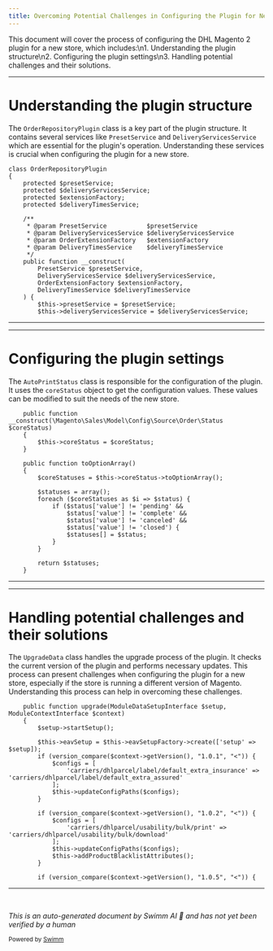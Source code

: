 ```yaml
---
title: Overcoming Potential Challenges in Configuring the Plugin for New Stores
---
```

This document will cover the process of configuring the DHL Magento 2 plugin for a new store, which includes:\\n1. Understanding the plugin structure\\n2. Configuring the plugin settings\\n3. Handling potential challenges and their solutions.

<SwmSnippet path="/Plugin/OrderRepositoryPlugin.php" line="14">

---

# Understanding the plugin structure

The `OrderRepositoryPlugin` class is a key part of the plugin structure. It contains several services like `PresetService` and `DeliveryServicesService` which are essential for the plugin's operation. Understanding these services is crucial when configuring the plugin for a new store.

```hack
class OrderRepositoryPlugin
{
    protected $presetService;
    protected $deliveryServicesService;
    protected $extensionFactory;
    protected $deliveryTimesService;

    /**
     * @param PresetService           $presetService
     * @param DeliveryServicesService $deliveryServicesService
     * @param OrderExtensionFactory   $extensionFactory
     * @param DeliveryTimesService    $deliveryTimesService
     */
    public function __construct(
        PresetService $presetService,
        DeliveryServicesService $deliveryServicesService,
        OrderExtensionFactory $extensionFactory,
        DeliveryTimesService $deliveryTimesService
    ) {
        $this->presetService = $presetService;
        $this->deliveryServicesService = $deliveryServicesService;
```

---

</SwmSnippet>

<SwmSnippet path="/Model/Config/Source/AutoPrintStatus.php" line="15">

---

# Configuring the plugin settings

The `AutoPrintStatus` class is responsible for the configuration of the plugin. It uses the `coreStatus` object to get the configuration values. These values can be modified to suit the needs of the new store.

```hack
    public function __construct(\Magento\Sales\Model\Config\Source\Order\Status $coreStatus)
    {
        $this->coreStatus = $coreStatus;
    }

    public function toOptionArray()
    {
        $coreStatuses = $this->coreStatus->toOptionArray();

        $statuses = array();
        foreach ($coreStatuses as $i => $status) {
            if ($status['value'] != 'pending' &&
                $status['value'] != 'complete' &&
                $status['value'] != 'canceled' &&
                $status['value'] != 'closed') {
                $statuses[] = $status;
            }
        }

        return $statuses;
    }
```

---

</SwmSnippet>

<SwmSnippet path="/Setup/UpgradeData.php" line="41">

---

# Handling potential challenges and their solutions

The `UpgradeData` class handles the upgrade process of the plugin. It checks the current version of the plugin and performs necessary updates. This process can present challenges when configuring the plugin for a new store, especially if the store is running a different version of Magento. Understanding this process can help in overcoming these challenges.

```hack
    public function upgrade(ModuleDataSetupInterface $setup, ModuleContextInterface $context)
    {
        $setup->startSetup();

        $this->eavSetup = $this->eavSetupFactory->create(['setup' => $setup]);
        if (version_compare($context->getVersion(), "1.0.1", "<")) {
            $configs = [
                'carriers/dhlparcel/label/default_extra_insurance' => 'carriers/dhlparcel/label/default_extra_assured'
            ];
            $this->updateConfigPaths($configs);
        }

        if (version_compare($context->getVersion(), "1.0.2", "<")) {
            $configs = [
                'carriers/dhlparcel/usability/bulk/print' => 'carriers/dhlparcel/usability/bulk/download'
            ];
            $this->updateConfigPaths($configs);
            $this->addProductBlacklistAttributes();
        }

        if (version_compare($context->getVersion(), "1.0.5", "<")) {
```

---

</SwmSnippet>

&nbsp;

*This is an auto-generated document by Swimm AI 🌊 and has not yet been verified by a human*

<SwmMeta version="3.0.0" repo-id="Z2l0aHViJTNBJTNBZGhsLW1hZ2VudG8yLXBsdWdpbiUzQSUzQWdpbGFkbmF2b3Q=" repo-name="dhl-magento2-plugin"><sup>Powered by [Swimm](/)</sup></SwmMeta>
